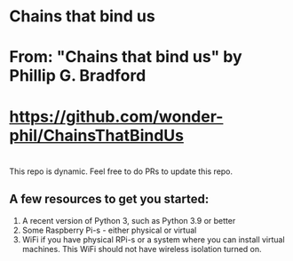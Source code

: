 # Chains that bind us
#
# From: "Chains that bind us" by Phillip G. Bradford
#  https://github.com/wonder-phil/ChainsThatBindUs
#

This repo is dynamic.  Feel free to do PRs to update this repo.


## A few resources to get you started:

1. A recent version of Python 3, such as Python 3.9 or better
2. Some Raspberry Pi-s - either physical or virtual
3. WiFi if you have physical RPi-s or a system where you can install virtual machines.
   This WiFi should not have wireless isolation turned on.
   

